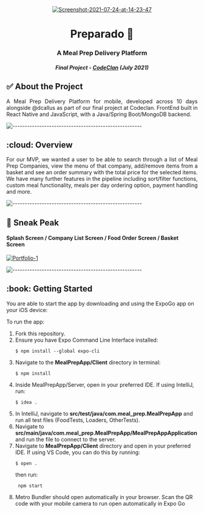 <div align="center">
  <a href="https://ibb.co/qmWrPcT"><img src="https://i.ibb.co/zP740Bq/Screenshot-2021-07-24-at-14-23-47.png" alt="Screenshot-2021-07-24-at-14-23-47" border="0"></a>
</div>

<b><h1 align='center'> Preparado 🍴 </h1></b>

<h3 align='center'> A Meal Prep Delivery Platform </h3>

<h5 align="center"> Final Project - <a href="https://codeclan.com/">CodeClan</a> (July 2021) </h5>

<!-- ABOUT THE PROJECT -->
<h2 id="about-the-project"> ✅ About the Project</h2>

<p align="justify"> 
 A Meal Prep Delivery Platform for mobile, developed across 10 days alongside @dcallus as part of our final project at Codeclan. 
 FrontEnd built in React Native and JavaScript, with a Java/Spring Boot/MongoDB backend. 
</p>

![-----------------------------------------------------](https://raw.githubusercontent.com/andreasbm/readme/master/assets/lines/rainbow.png)

<!-- OVERVIEW -->
<h2 id="getting-started"> :cloud: Overview</h2>

<p align="justify"> 
  For our MVP, we wanted a user to be able to search through a list of Meal Prep Companies, view the menu of that company, add/remove items from a basket and see an order summary with the total price for the selected items.
  We have many further features in the pipeline including sort/filter functions, custom meal functionality, meals per day ordering option, payment handling and more. 
</p>

![-----------------------------------------------------](https://raw.githubusercontent.com/andreasbm/readme/master/assets/lines/rainbow.png)

<!-- SNEAK PEAK -->

  <h2 id="sneak-peak"> 👀 Sneak Peak</h2>
  
  <h4> Splash Screen / Company List Screen / Food Order Screen / Basket Screen </h4>
  
  <a href="https://ibb.co/mSgKDhb"><img src="https://i.ibb.co/Pt0ym1F/Portfolio-1.png" alt="Portfolio-1" border="0"></a>
  
![-----------------------------------------------------](https://raw.githubusercontent.com/andreasbm/readme/master/assets/lines/rainbow.png)

<!-- GETTING STARTED -->
<h2 id="getting-started"> :book: Getting Started</h2>

You are able to start the app by downloading and using the ExpoGo app on your iOS device:

<p>To run the app:</p>

<ol>
  <li>Fork this repository.</li>
  <li>Ensure you have Expo Command Line Interface installed: <pre><code>$ npm install --global expo-cli </code></pre> </li>
  <li>Navigate to the <b>MealPrepApp/Client</b> directory in terminal: <pre><code>$ npm install </code></pre></li>
  <li>Inside MealPrepApp/Server, open in your preferred IDE. If using IntelliJ, run: <pre><code>$ idea . </code></pre></li>
  <li>In IntelliJ, navigate to <b>src/test/java/com.meal_prep.MealPrepApp</b> and run all test files (FoodTests, Loaders, OtherTests). </li>
  <li>Navigate to <b>src/main/java/com.meal_prep.MealPrepApp/MealPrepAppApplication</b> and run the file to connect to the server. </li>
  <li>Navigate to <b>MealPrepApp/Client</b> directory and open in your preferred IDE. If using VS Code, you can do this by running: <pre><code>$ open . </code></pre> then run: <pre><code> npm start </code></pre> </li>
  <li>Metro Bundler should open automatically in your browser. Scan the QR code with your mobile camera to run open automatically in Expo Go</li>
</ol>

